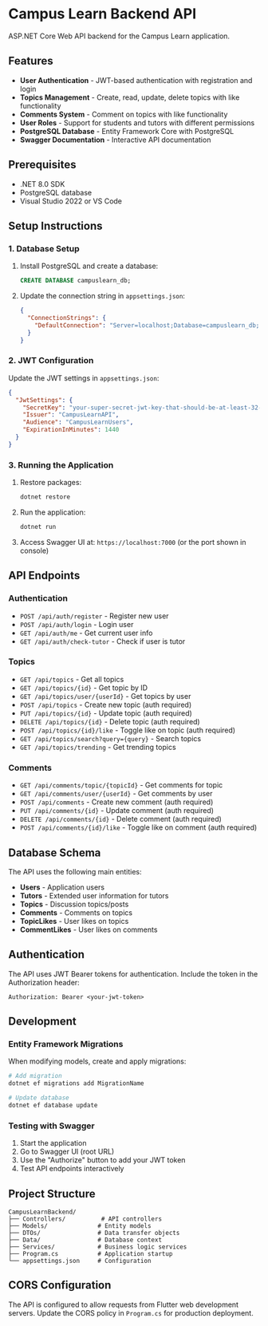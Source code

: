 # Campus Learn Backend API

ASP.NET Core Web API backend for the Campus Learn application.

## Features

- **User Authentication** - JWT-based authentication with registration and login
- **Topics Management** - Create, read, update, delete topics with like functionality
- **Comments System** - Comment on topics with like functionality
- **User Roles** - Support for students and tutors with different permissions
- **PostgreSQL Database** - Entity Framework Core with PostgreSQL
- **Swagger Documentation** - Interactive API documentation

## Prerequisites

- .NET 8.0 SDK
- PostgreSQL database
- Visual Studio 2022 or VS Code

## Setup Instructions

### 1. Database Setup

1. Install PostgreSQL and create a database:
   ```sql
   CREATE DATABASE campuslearn_db;
   ```

2. Update the connection string in `appsettings.json`:
   ```json
   {
     "ConnectionStrings": {
       "DefaultConnection": "Server=localhost;Database=campuslearn_db;Port=5432;User Id=your_username;Password=your_password;"
     }
   }
   ```

### 2. JWT Configuration

Update the JWT settings in `appsettings.json`:
```json
{
  "JwtSettings": {
    "SecretKey": "your-super-secret-jwt-key-that-should-be-at-least-32-characters-long",
    "Issuer": "CampusLearnAPI",
    "Audience": "CampusLearnUsers",
    "ExpirationInMinutes": 1440
  }
}
```

### 3. Running the Application

1. Restore packages:
   ```bash
   dotnet restore
   ```

2. Run the application:
   ```bash
   dotnet run
   ```

3. Access Swagger UI at: `https://localhost:7000` (or the port shown in console)

## API Endpoints

### Authentication
- `POST /api/auth/register` - Register new user
- `POST /api/auth/login` - Login user
- `GET /api/auth/me` - Get current user info
- `GET /api/auth/check-tutor` - Check if user is tutor

### Topics
- `GET /api/topics` - Get all topics
- `GET /api/topics/{id}` - Get topic by ID
- `GET /api/topics/user/{userId}` - Get topics by user
- `POST /api/topics` - Create new topic (auth required)
- `PUT /api/topics/{id}` - Update topic (auth required)
- `DELETE /api/topics/{id}` - Delete topic (auth required)
- `POST /api/topics/{id}/like` - Toggle like on topic (auth required)
- `GET /api/topics/search?query={query}` - Search topics
- `GET /api/topics/trending` - Get trending topics

### Comments
- `GET /api/comments/topic/{topicId}` - Get comments for topic
- `GET /api/comments/user/{userId}` - Get comments by user
- `POST /api/comments` - Create new comment (auth required)
- `PUT /api/comments/{id}` - Update comment (auth required)
- `DELETE /api/comments/{id}` - Delete comment (auth required)
- `POST /api/comments/{id}/like` - Toggle like on comment (auth required)

## Database Schema

The API uses the following main entities:

- **Users** - Application users
- **Tutors** - Extended user information for tutors
- **Topics** - Discussion topics/posts
- **Comments** - Comments on topics
- **TopicLikes** - User likes on topics
- **CommentLikes** - User likes on comments

## Authentication

The API uses JWT Bearer tokens for authentication. Include the token in the Authorization header:

```
Authorization: Bearer <your-jwt-token>
```

## Development

### Entity Framework Migrations

When modifying models, create and apply migrations:

```bash
# Add migration
dotnet ef migrations add MigrationName

# Update database
dotnet ef database update
```

### Testing with Swagger

1. Start the application
2. Go to Swagger UI (root URL)
3. Use the "Authorize" button to add your JWT token
4. Test API endpoints interactively

## Project Structure

```
CampusLearnBackend/
├── Controllers/          # API controllers
├── Models/              # Entity models
├── DTOs/                # Data transfer objects
├── Data/                # Database context
├── Services/            # Business logic services
├── Program.cs           # Application startup
└── appsettings.json     # Configuration
```

## CORS Configuration

The API is configured to allow requests from Flutter web development servers. Update the CORS policy in `Program.cs` for production deployment.